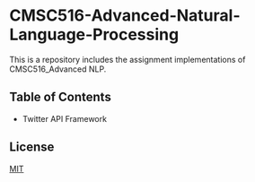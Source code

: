 # CMSC516-Advanced-Natural-Language-Processing
This is a repository includes the assignment implementations of CMSC516_Advanced NLP.

## Table of Contents
* Twitter API Framework





## License
[MIT](https://choosealicense.com/licenses/mit/)
